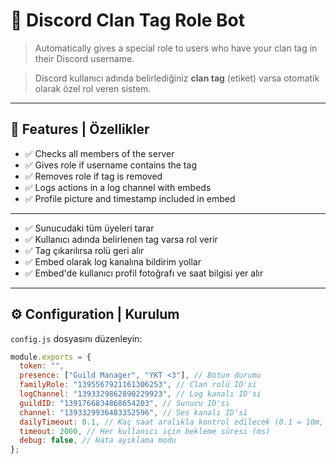 # 🎯 Discord Clan Tag Role Bot

> Automatically gives a special role to users who have your clan tag in their Discord username.

> Discord kullanıcı adında belirlediğiniz **clan tag** (etiket) varsa otomatik olarak özel rol veren sistem.

---

## 🧠 Features | Özellikler

- ✅ Checks all members of the server
- ✅ Gives role if username contains the tag
- ✅ Removes role if tag is removed
- ✅ Logs actions in a log channel with embeds
- ✅ Profile picture and timestamp included in embed
---------------------------------------------------------------------
- ✅ Sunucudaki tüm üyeleri tarar  
- ✅ Kullanıcı adında belirlenen tag varsa rol verir  
- ✅ Tag çıkarılırsa rolü geri alır  
- ✅ Embed olarak log kanalına bildirim yollar  
- ✅ Embed'de kullanıcı profil fotoğrafı ve saat bilgisi yer alır

---

## ⚙️ Configuration | Kurulum

`config.js` dosyasını düzenleyin:

```js
module.exports = {
  token: "",
  presence: ["Guild Manager", "YKT <3"], // Botun durumu
  familyRole: "1395567921161306253", // Clan rolü ID'si 
  logChannel: "1393329862890229923", // Log kanalı ID'si
  guildID: "1391766834868654203", // Sunucu ID'si
  channel: "1393329936483352596", // Ses kanalı ID'si
  dailyTimeout: 0.1, // Kaç saat aralıkla kontrol edilecek (0.1 = 10m, 1 = 1h)
  timeout: 2000, // Her kullanıcı için bekleme süresi (ms)
  debug: false, // Hata ayıklama modu
};
```
